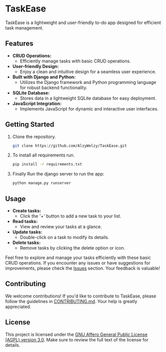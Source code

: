 # TaskEase

TaskEase is a lightweight and user-friendly to-do app designed for efficient task management.

## Features

- **CRUD Operations:**
  - Efficiently manage tasks with basic CRUD operations.
- **User-friendly Design:**
  - Enjoy a clean and intuitive design for a seamless user experience.
- **Built with Django and Python:**
  - Utilizes the Django framework and Python programming language for robust backend functionality.
- **SQLite Database:**
  - Stores data in a lightweight SQLite database for easy deployment.
- **JavaScript Integration:**
  - Implements JavaScript for dynamic and interactive user interfaces.

## Getting Started

1. Clone the repository.

   ```bash
   git clone https://github.com/AlzyWelzy/TaskEase.git
   ```

2. To install all requirements run.

   ```bash
   pip install -r requirements.txt
   ```

3. Finally Run the django server to run the app:

   ```bash
   python manage.py runserver
   ```

## Usage

- **Create tasks:**
  - Click the '+' button to add a new task to your list.
- **Read tasks:**
  - View and review your tasks at a glance.
- **Update tasks:**
  - Double-click on a task to modify its details.
- **Delete tasks:**
  - Remove tasks by clicking the delete option or icon.

Feel free to explore and manage your tasks efficiently with these basic CRUD operations. If you encounter any issues or have suggestions for improvements, please check the [Issues](https://github.com/your-username/TaskEase/issues) section. Your feedback is valuable!

## Contributing

We welcome contributions! If you'd like to contribute to TaskEase, please follow the guidelines in [CONTRIBUTING.md](CONTRIBUTING.md). Your help is greatly appreciated.

## License

This project is licensed under the [GNU Affero General Public License (AGPL) version 3.0](LICENSE). Make sure to review the full text of the license for details.
